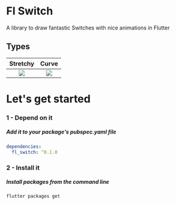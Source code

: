 # Fl Switch

A library to draw fantastic Switches with nice animations in Flutter

## Types

|Stretchy	|Curve		|
|:------------:|:------------:|
|	![](https://giphy.com/embed/jhuGAVVurNw0W5n3DF)   |	![](https://giphy.com/embed/dkHWBAeLp6o4E90yNJ) |





# Let's get started

### 1 - Depend on it

##### Add it to your package's pubspec.yaml file

```yml
dependencies:
  fl_switch: ^0.1.0
```


### 2 - Install it

##### Install packages from the command line
```sh
flutter packages get
```
